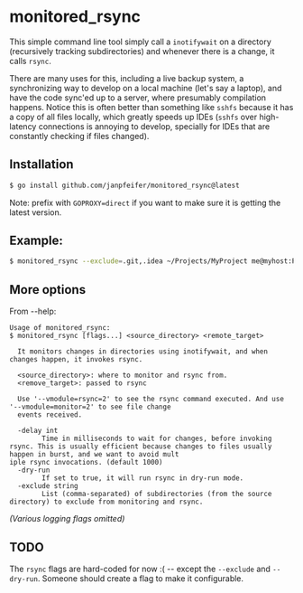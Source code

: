 # monitored_rsync

This simple command line tool simply call a `inotifywait` on a directory (recursively
tracking subdirectories) and whenever there is a change, it calls `rsync`.

There are many uses for this, including a live backup system, a synchronizing way
to develop on a local machine (let's say a laptop), and have the code sync'ed up
to a server, where presumably compilation happens. Notice this is often better
than something like `sshfs` because it has a copy of all files locally, which
greatly speeds up IDEs (`sshfs` over high-latency connections is annoying to
develop, specially for IDEs that are constantly checking if files changed).

## Installation

```bash
$ go install github.com/janpfeifer/monitored_rsync@latest
```

Note: prefix with `GOPROXY=direct` if you want to make sure it is getting the latest version.

## Example:

```bash
$ monitored_rsync --exclude=.git,.idea ~/Projects/MyProject me@myhost:Projects/MyProject
```

## More options

From --help:

```text
Usage of monitored_rsync:
$ monitored_rsync [flags...] <source_directory> <remote_target>
                                           
  It monitors changes in directories using inotifywait, and when changes happen, it invokes rsync.                                              
                                           
  <source_directory>: where to monitor and rsync from.    
  <remove_target>: passed to rsync
                                                                                                                                                                              
  Use '--vmodule=rsync=2' to see the rsync command executed. And use '--vmodule=monitor=2' to see file change
  events received.                                                                                                                                                            
                                           
  -delay int
        Time in milliseconds to wait for changes, before invoking rsync. This is usually efficient because changes to files usually happen in burst, and we want to avoid mult
iple rsync invocations. (default 1000)
  -dry-run
        If set to true, it will run rsync in dry-run mode.
  -exclude string
        List (comma-separated) of subdirectories (from the source directory) to exclude from monitoring and rsync.
```
_(Various logging flags omitted)_

## TODO

The `rsync` flags are hard-coded for now :( -- except the `--exclude` and `--dry-run`. 
Someone should create a flag to make it configurable.

